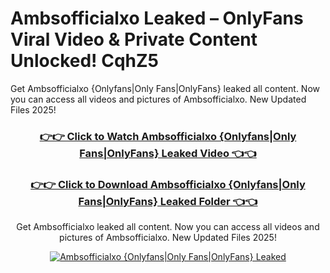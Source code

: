 # Ambsofficialxo Leaked – OnlyFans Viral Video & Private Content Unlocked! CqhZ5

Get Ambsofficialxo {Onlyfans|Only Fans|OnlyFans} leaked all content. Now you can access all videos and pictures of Ambsofficialxo. New Updated Files 2025!  
<div align="center">
  
### [👉👉 Click to Watch Ambsofficialxo {Onlyfans|Only Fans|OnlyFans} Leaked Video 👈👈](https://links2leaks.com/ambsofficialxo)  
### [👉👉 Click to Download Ambsofficialxo {Onlyfans|Only Fans|OnlyFans} Leaked Folder 👈👈](https://links2leaks.com/ambsofficialxo)  

Get Ambsofficialxo leaked all content. Now you can access all videos and pictures of Ambsofficialxo. New Updated Files 2025!  

[![Ambsofficialxo {Onlyfans|Only Fans|OnlyFans} Leaked](https://i.ibb.co/93hzkbrt/l2l.gif)](https://links2leaks.com/ambsofficialxo)  

</div>
